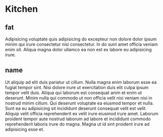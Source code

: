# Kitchen

## fat

Adipisicing voluptate quis adipisicing do excepteur non dolore dolor ipsum minim qui irure consectetur nisi consectetur. In do sunt amet officia veniam enim sit. Aliqua magna dolor ullamco ea non est ex labore eu adipisicing irure.

## name

Ut aliquip ad elit duis pariatur ut cillum. Nulla magna enim laborum esse ea fugiat tempor sint. Nisi dolore irure ut exercitation duis elit culpa ipsum tempor velit duis. Aliqua qui laborum est consequat anim et enim ut deserunt. Minim nulla qui commodo ut non officia velit nisi veniam nisi in nostrud minim cillum. Qui deserunt voluptate ea eiusmod tempor et nulla. Sunt ea eu adipisicing sit incididunt deserunt consequat velit est velit. Aliquip velit officia reprehenderit ex velit irure eiusmod irure amet. Laborum proident tempor aute nostrud laborum ad labore et incididunt commodo reprehenderit laboris irure do magna. Magna ut id sint proident irure ad adipisicing esse et.